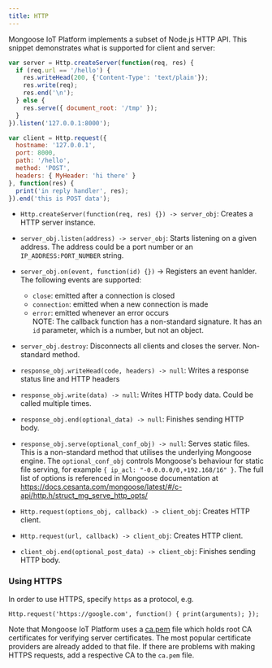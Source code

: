 ```yaml
---
title: HTTP
---
```


Mongoose IoT Platform implements a subset of Node.js HTTP API. This snippet demonstrates
what is supported for client and server:

```javascript
var server = Http.createServer(function(req, res) {
  if (req.url == '/hello') {
    res.writeHead(200, {'Content-Type': 'text/plain'});
    res.write(req);
    res.end('\n');
  } else {
    res.serve({ document_root: '/tmp' });
  }
}).listen('127.0.0.1:8000');

var client = Http.request({
  hostname: '127.0.0.1',
  port: 8000,
  path: '/hello',
  method: 'POST',
  headers: { MyHeader: 'hi there' }
}, function(res) {
  print('in reply handler', res);
}).end('this is POST data');
```


- `Http.createServer(function(req, res) {}) -> server_obj`: Creates a HTTP server
  instance.
- `server_obj.listen(address) -> server_obj`: Starts listening on a given address.
  The address could be a port number or an `IP_ADDRESS:PORT_NUMBER` string.
- `server_obj.on(event, function(id) {})` -> Registers an event hanlder. The following events are supported:<br>
  * `close`: emitted after a connection is closed<br>
  * `connection`: emitted when a new connection is made<br>
  * `error`:  emitted whenever an error occurs<br>
  NOTE: The callback function has a non-standard signature. It has an `id` parameter, which is a number, but not an object.
- `server_obj.destroy`: Disconnects all clients and closes the server. Non-standard method.
- `response_obj.writeHead(code, headers) -> null`: Writes a response status line
  and HTTP headers
- `response_obj.write(data) -> null`: Writes HTTP body data. Could be called
  multiple times.
- `response_obj.end(optional_data) -> null`: Finishes sending HTTP body.
- `response_obj.serve(optional_conf_obj) -> null`: Serves static files.
This is a non-standard method that utilises the underlying Mongoose engine.
The `optional_conf_obj` controls Mongoose's behaviour for static file serving,
for example `{ ip_acl: "-0.0.0.0/0,+192.168/16" }`. The full list of options
is referenced in Mongoose documentation at
https://docs.cesanta.com/mongoose/latest/#/c-api/http.h/struct_mg_serve_http_opts/


- `Http.request(options_obj, callback) -> client_obj`: Creates HTTP client.
- `Http.request(url, callback) -> client_obj`: Creates HTTP client.
- `client_obj.end(optional_post_data) -> client_obj`: Finishes sending HTTP body.


### Using HTTPS

In order to use HTTPS, specify `https` as a protocol, e.g.

```
Http.request('https://google.com', function() { print(arguments); });
```

Note that Mongoose IoT Platform uses a
[ca.pem](https://github.com/cesanta/mongoose-iot/blob/master/fw/src/fs/ca.pem)
file which holds root CA certificates
for verifying server certificates. The most popular certificate providers are
already added to that file. If there are problems with making HTTPS requests,
add a respective CA to the `ca.pem` file.
